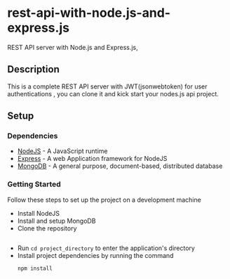 # rest-api-with-node.js-and-express.js
REST API server with Node.js and Express.js, 
## Description

This is a complete REST API server with JWT(jsonwebtoken) for user authentications , you can clone it and kick start your nodes.js api project.

## Setup

### Dependencies
- [NodeJS](https://nodejs.org/en/) -  A JavaScript runtime
- [Express](https://expressjs.com/) -  A web Application framework for NodeJS
- [MongoDB](https://www.mongodb.com/) -  A general purpose, document-based, distributed database

### Getting Started
Follow these steps to set up the project on a development machine
- Install NodeJS
- Install and setup MongoDB
- Clone the repository 
    ```
    
    ```
- Run `cd project_directory` to enter the application's directory
- Install project dependencies by running the command 
    ```
    npm install
    ```
